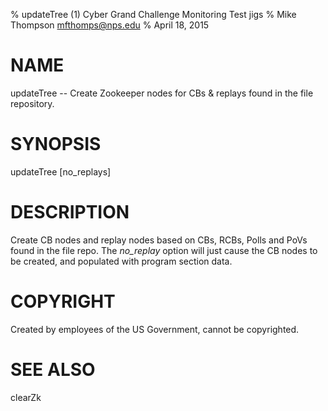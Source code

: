 % updateTree (1) Cyber Grand Challenge Monitoring Test jigs
% Mike Thompson <mfthomps@nps.edu>
% April 18, 2015
# NAME

updateTree  -- Create Zookeeper nodes for CBs & replays found
in the file repository.

# SYNOPSIS

updateTree [no_replays]

# DESCRIPTION
Create CB nodes and replay nodes based on CBs, RCBs, Polls and PoVs found
in the file repo.  The *no_replay* option will just cause the CB
nodes to be created, and populated with program section data.

# COPYRIGHT
Created by employees of the US Government, cannot be copyrighted.

# SEE ALSO
clearZk
